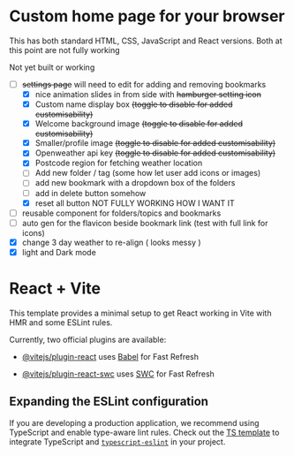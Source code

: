# Custom home page for your browser

This has both standard HTML, CSS, JavaScript and React versions.
Both at this point are not fully working

Not yet built or working

- [ ] <s>settings page</s> will need to edit for adding and removing bookmarks
  - [x] nice animation slides in from side with <s>hamburger setting icon</s>
  - [x] Custom name display box <s>(toggle to disable for added customisability)</s>
  - [x] Welcome background image <s>(toggle to disable for added customisability)</s>
  - [x] Smaller/profile image <s>(toggle to disable for added customisability)</s>
  - [x] Openweather api key <s>(toggle to disable for added customisability)</s>
  - [x] Postcode region for fetching weather location
  - [ ] Add new folder / tag (some how let user add icons or images)
  - [ ] add new bookmark with a dropdown box of the folders
  - [ ] add in delete button somehow
  - [x] reset all button NOT FULLY WORKING HOW I WANT IT
- [ ] reusable component for folders/topics and bookmarks
- [ ] auto gen for the flavicon beside bookmark link (test with full link for icons)
- [x] change 3 day weather to re-align ( looks messy )
- [x] light and Dark mode

# React + Vite

This template provides a minimal setup to get React working in Vite with HMR and some ESLint rules.

Currently, two official plugins are available:

- [@vitejs/plugin-react](https://github.com/vitejs/vite-plugin-react/blob/main/packages/plugin-react/README.md) uses [Babel](https://babeljs.io/) for Fast Refresh

- [@vitejs/plugin-react-swc](https://github.com/vitejs/vite-plugin-react-swc) uses [SWC](https://swc.rs/) for Fast Refresh

## Expanding the ESLint configuration

If you are developing a production application, we recommend using TypeScript and enable type-aware lint rules. Check out the [TS template](https://github.com/vitejs/vite/tree/main/packages/create-vite/template-react-ts) to integrate TypeScript and [`typescript-eslint`](https://typescript-eslint.io) in your project.
